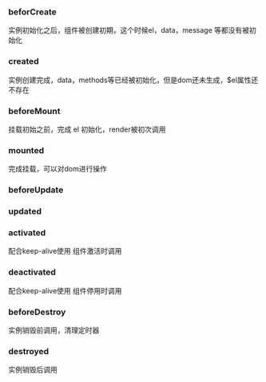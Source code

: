 ### beforCreate
实例初始化之后，组件被创建初期，这个时候el，data，message 等都没有被初始化
### created
实例创建完成，data，methods等已经被初始化，但是dom还未生成，$el属性还不存在
### beforeMount
挂载初始之前，完成 el 初始化，render被初次调用
### mounted
完成挂载，可以对dom进行操作
### beforeUpdate

### updated

### activated
配合keep-alive使用
组件激活时调用
### deactivated
配合keep-alive使用
组件停用时调用
### beforeDestroy
实例销毁前调用，清理定时器
### destroyed
实例销毁后调用
